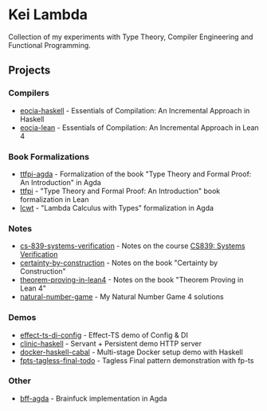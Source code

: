 # Kei Lambda

Collection of my experiments with Type Theory, Compiler Engineering and Functional Programming.

## Projects

### Compilers

- [eocia-haskell](https://github.com/keilambda/eocia-haskell) - Essentials of Compilation: An Incremental Approach in Haskell
- [eocia-lean](https://github.com/keilambda/eocia-lean) - Essentials of Compilation: An Incremental Approach in Lean 4

### Book Formalizations

- [ttfpi-agda](https://github.com/keilambda/ttfpi-agda) - Formalization of the book "Type Theory and Formal Proof: An Introduction" in Agda
- [ttfpi](https://github.com/keilambda/ttfpi) - "Type Theory and Formal Proof: An Introduction" book formalization in Lean
- [lcwt](https://github.com/keilambda/lcwt) - "Lambda Calculus with Types" formalization in Agda

### Notes

- [cs-839-systems-verification](https://github.com/keilambda/cs-839-systems-verification) - Notes on the course [CS839: Systems Verification][cs839]
- [certainty-by-construction](https://github.com/keilambda/certainty-by-construction) - Notes on the book "Certainty by Construction"
- [theorem-proving-in-lean4](https://github.com/keilambda/theorem-proving-in-lean4) - Notes on the book "Theorem Proving in Lean 4"
- [natural-number-game](https://github.com/keilambda/natural-number-game) - My Natural Number Game 4 solutions

### Demos

- [effect-ts-di-config](https://github.com/keilambda/effect-ts-di-config) - Effect-TS demo of Config & DI
- [clinic-haskell](https://github.com/keilambda/clinic-haskell) - Servant + Persistent demo HTTP server
- [docker-haskell-cabal](https://github.com/keilambda/docker-haskell-cabal) - Multi-stage Docker setup demo with Haskell
- [fpts-tagless-final-todo](https://github.com/keilambda/fpts-tagless-final-todo) - Tagless Final pattern demonstration with fp-ts

### Other

- [bff-agda](https://github.com/keilambda/bff-agda) - Brainfuck implementation in Agda

[cs839]: https://tchajed.github.io/sys-verif-fa24/
